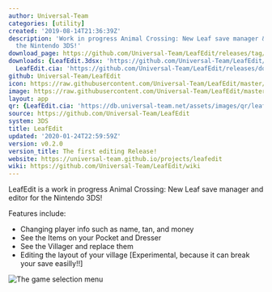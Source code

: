 ```yaml
---
author: Universal-Team
categories: [utility]
created: '2019-08-14T21:36:39Z'
description: 'Work in progress Animal Crossing: New Leaf save manager & editor for
  the Nintendo 3DS!'
download_page: https://github.com/Universal-Team/LeafEdit/releases/tag/v0.2.0
downloads: {LeafEdit.3dsx: 'https://github.com/Universal-Team/LeafEdit/releases/download/v0.2.0/LeafEdit.3dsx',
  LeafEdit.cia: 'https://github.com/Universal-Team/LeafEdit/releases/download/v0.2.0/LeafEdit.cia'}
github: Universal-Team/LeafEdit
icon: https://raw.githubusercontent.com/Universal-Team/LeafEdit/master/3ds/app/icon.png
image: https://raw.githubusercontent.com/Universal-Team/LeafEdit/master/3ds/app/banner.png
layout: app
qr: {LeafEdit.cia: 'https://db.universal-team.net/assets/images/qr/leafedit.cia.png'}
source: https://github.com/Universal-Team/LeafEdit
system: 3DS
title: LeafEdit
updated: '2020-01-24T22:59:59Z'
version: v0.2.0
version_title: The first editing Release!
website: https://universal-team.github.io/projects/leafedit
wiki: https://github.com/Universal-Team/LeafEdit/wiki
---
```

LeafEdit is a work in progress Animal Crossing: New Leaf save manager and editor for the Nintendo 3DS!

Features include:
- Changing player info such as name, tan, and money
- See the Items on your Pocket and Dresser
- See the Villager and replace them
- Editing the layout of your village [Experimental, because it can break your save easilly!!]

![The game selection menu](https://universal-team.github.io/images/leafedit/gameSelection.png)